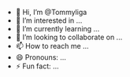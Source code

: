 - 👋 Hi, I’m @Tommyliga
- 👀 I’m interested in ...
- 🌱 I’m currently learning ...
- 💞️ I’m looking to collaborate on ...
- 📫 How to reach me ...
- 😄 Pronouns: ...
- ⚡ Fun fact: ...

<!---
Tommyliga/Tommyliga is a ✨ special ✨ repository because its `README.md` (this file) appears on your GitHub profile.
You can click the Preview link to take a look at your changes.
--->
